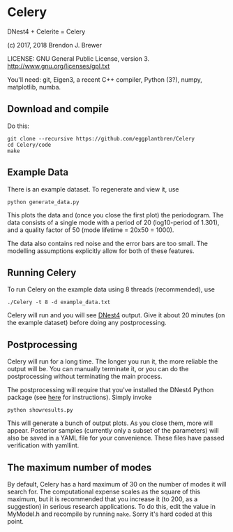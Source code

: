 Celery
======

DNest4 + Celerite = Celery

(c) 2017, 2018 Brendon J. Brewer

LICENSE: GNU General Public License, version 3.
http://www.gnu.org/licenses/gpl.txt

You'll need: git, Eigen3, a recent C++ compiler, Python (3?), numpy,
matplotlib, numba.

## Download and compile

Do this:

```
git clone --recursive https://github.com/eggplantbren/Celery
cd Celery/code
make
```

## Example Data

There is an example dataset. To regenerate and view it, use

```
python generate_data.py
```

This plots the data and (once you close the first plot) the periodogram.
The data consists of a single mode with a period of 20 (log10-period of 1.301),
and a quality factor of 50 (mode lifetime = 20x50 = 1000).

The data also contains red noise and the error bars are too small. The
modelling assumptions explicitly allow for both of these features.


## Running Celery

To run Celery on the example data using 8 threads (recommended), use

```
./Celery -t 8 -d example_data.txt
```

Celery will run and you will see
[DNest4](https://github.com/eggplantbren/DNest4) output. Give it about 20
minutes (on the example dataset) before doing any postprocessing.

## Postprocessing

Celery will run for a long time. The longer you run it, the more reliable the
output will be. You can manually terminate it, or you can
do the postprocessing without terminating the main process.

The postprocessing will require
that you've installed the DNest4 Python package
(see [here](https://github.com/eggplantbren/DNest4) for instructions).
Simply invoke

```
python showresults.py
```

This will generate a bunch of output plots. As you close them, more will appear.
Posterior samples (currently only a subset of the parameters)
will also be saved in a YAML
file for your convenience. These files have passed verification with
yamllint.

## The maximum number of modes

By default, Celery has a hard maximum of 30 on the number of modes it will
search for. The computational expense scales as the square of this maximum,
but it is recommended that you increase it (to 200, as a suggestion) in
serious research applications. To do this, edit the value in MyModel.h and
recompile by running `make`. Sorry it's hard coded at this point.

